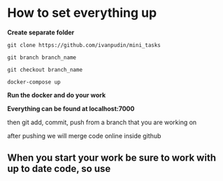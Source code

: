 # How to set everything up

**Create separate folder**

```
git clone https://github.com/ivanpudin/mini_tasks

git branch branch_name

git checkout branch_name

docker-compose up
```

**Run the docker and do your work**

**Everything can be found at localhost:7000**

then git add, commit, push from a branch that you are working on

after pushing we will merge code online inside github

## When you start your work be sure to work with up to date code, so use

